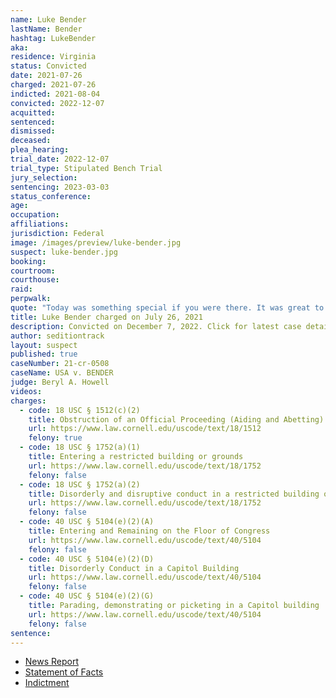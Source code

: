 ```yaml
---
name: Luke Bender
lastName: Bender
hashtag: LukeBender
aka:
residence: Virginia
status: Convicted
date: 2021-07-26
charged: 2021-07-26
indicted: 2021-08-04
convicted: 2022-12-07
acquitted:
sentenced:
dismissed:
deceased:
plea_hearing:
trial_date: 2022-12-07
trial_type: Stipulated Bench Trial
jury_selection:
sentencing: 2023-03-03
status_conference:
age:
occupation:
affiliations:
jurisdiction: Federal
image: /images/preview/luke-bender.jpg
suspect: luke-bender.jpg
booking:
courtroom:
courthouse:
raid:
perpwalk:
quote: "Today was something special if you were there. It was great to be apart of it."
title: Luke Bender charged on July 26, 2021
description: Convicted on December 7, 2022. Click for latest case details.
author: seditiontrack
layout: suspect
published: true
caseNumber: 21-cr-0508
caseName: USA v. BENDER
judge: Beryl A. Howell
videos:
charges:
  - code: 18 USC § 1512(c)(2)
    title: Obstruction of an Official Proceeding (Aiding and Abetting)
    url: https://www.law.cornell.edu/uscode/text/18/1512
    felony: true
  - code: 18 USC § 1752(a)(1)
    title: Entering a restricted building or grounds
    url: https://www.law.cornell.edu/uscode/text/18/1752
    felony: false
  - code: 18 USC § 1752(a)(2)
    title: Disorderly and disruptive conduct in a restricted building or grounds
    url: https://www.law.cornell.edu/uscode/text/18/1752
    felony: false
  - code: 40 USC § 5104(e)(2)(A)
    title: Entering and Remaining on the Floor of Congress
    url: https://www.law.cornell.edu/uscode/text/40/5104
    felony: false
  - code: 40 USC § 5104(e)(2)(D)
    title: Disorderly Conduct in a Capitol Building
    url: https://www.law.cornell.edu/uscode/text/40/5104
    felony: false
  - code: 40 USC § 5104(e)(2)(G)
    title: Parading, demonstrating or picketing in a Capitol building
    url: https://www.law.cornell.edu/uscode/text/40/5104
    felony: false
sentence:
---
```


- [News Report](https://www.wusa9.com/article/news/national/capitol-riots/high-school-classmate-turns-in-fairfax-county-man-accused-of-entering-senate-chamber-luke-wessley-bender-donald-trump-capitol-riot-january-6/65-2bce2ab0-c7b0-49ae-9848-243ee40fd3e8)
- [Statement of Facts](https://www.justice.gov/usao-dc/case-multi-defendant/file/1456736/download)
- [Indictment](https://www.justice.gov/usao-dc/case-multi-defendant/file/1456741/download)
